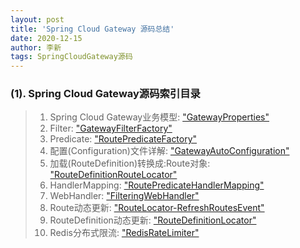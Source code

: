 ```yaml
---
layout: post
title: 'Spring Cloud Gateway 源码总结'
date: 2020-12-15
author: 李新
tags: SpringCloudGateway源码
---
```


### (1). Spring Cloud Gateway源码索引目录
> 1. Spring Cloud Gateway业务模型: ["GatewayProperties"](/2020/12/16/SpringCloud-Gateway-Source-GatewayProperties.html)
> 2. Filter: ["GatewayFilterFactory"](/2020/12/16/SpringCloud-Gateway-Source-GatewayFilterFactory.html)
> 3. Predicate: ["RoutePredicateFactory"](/2020/12/16/SpringCloud-Gateway-Source-RoutePredicateFactory.html)
> 4. 配置(Configuration)文件详解: ["GatewayAutoConfiguration"](/2020/12/16/SpringCloud-Gateway-Source-GatewayAutoConfiguration.html)
> 5. 加载(RouteDefinition)转换成:Route对象: ["RouteDefinitionRouteLocator"](/2020/12/16/SpringCloud-Gateway-Source-RouteLocator.html)
> 6. HandlerMapping: ["RoutePredicateHandlerMapping"](/2020/12/16/SpringCloud-Gateway-Source-RoutePredicateHandlerMapping.html)
> 7. WebHandler: ["FilteringWebHandler"](/2020/12/16/SpringCloud-Gateway-Source-FilteringWebHandler.html)
> 8. Route动态更新: ["RouteLocator-RefreshRoutesEvent"](/2020/12/16/SpringCloud-Gateway-Source-RefreshRoutesEvent.html)
> 9. RouteDefinition动态更新: ["RouteDefinitionLocator"](/2020/12/16/SpringCloud-Gateway-Source-RouteDefinitionLocator.html)   
> 10. Redis分布式限流: ["RedisRateLimiter"](/2020/12/16/SpringCloud-Gateway-Source-RedisRateLimiter.html)     